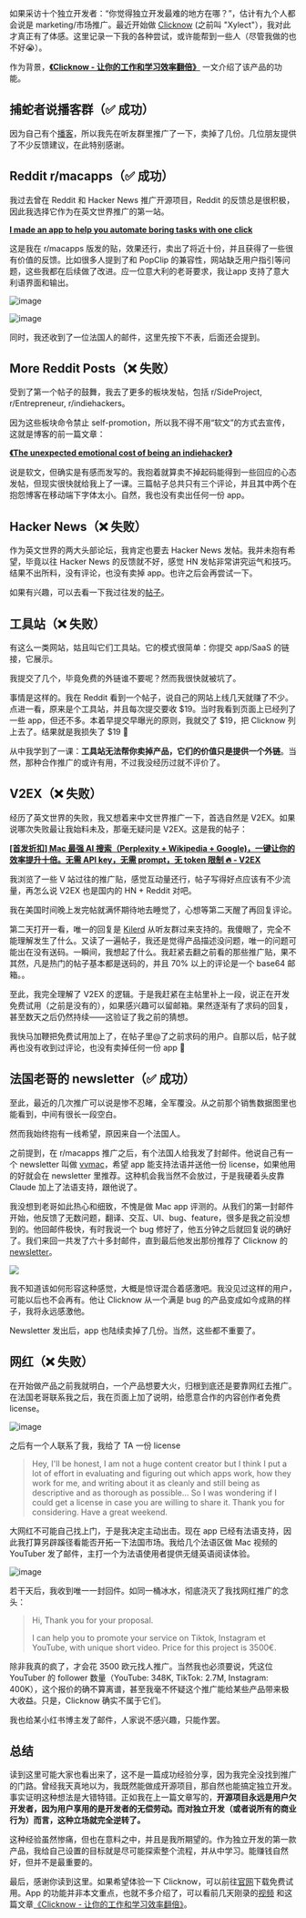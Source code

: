 如果采访十个独立开发者：“你觉得独立开发最难的地方在哪？”，估计有九个人都会说是 marketing/市场推广。最近开始做 [Clicknow](https://clicknow.ai) (之前叫 "Xylect"），我对此才真正有了体感。这里记录一下我的各种尝试，或许能帮到一些人（尽管我做的也不好😭）。

作为背景，**[《Clicknow - 让你的工作和学习效率翻倍》](https://clicknow.ai/blog/clicknow-intro-chinese)** 一文介绍了该产品的功能。

## 捕蛇者说播客群（✅ 成功）

因为自己有个[播客](pythonhunter.org)，所以我先在听友群里推广了一下，卖掉了几份。几位朋友提供了不少反馈建议，在此特别感谢。

## Reddit r/macapps（✅ 成功）

我过去曾在 Reddit 和 Hacker News 推广开源项目，Reddit 的反馈总是很积极，因此我选择它作为在英文世界推广的第一站。

**[I made an app to help you automate boring tasks with one click](https://www.reddit.com/r/macapps/comments/1e8oxjn/i_made_an_app_to_help_you_automate_boring_tasks/?sort=old)**

这是我在 r/macapps 版发的贴，效果还行，卖出了将近十份，并且获得了一些很有价值的反馈。比如很多人提到了和 PopClip 的兼容性，网站缺乏用户指引等问题，这些我都在后续做了改进。应一位意大利的老哥要求，我让app 支持了意大利语界面和输出。

![image](https://github.com/user-attachments/assets/14fd73fb-5875-4528-857d-8fda72eb4a17)

![image](https://github.com/user-attachments/assets/b43343f1-7e30-47fd-ac88-6c006dff6063)

同时，我还收到了一位法国人的邮件，这里先按下不表，后面还会提到。

## More Reddit Posts（❌ 失败）

受到了第一个帖子的鼓舞，我去了更多的板块发帖，包括 r/SideProject, r/Entrepreneur, r/indiehackers。

因为这些板块命令禁止 self-promotion，所以我不得不用“软文”的方式去宣传，这就是博客的前一篇文章：

**[《The unexpected emotional cost of being an indiehacker》](https://laike9m.com/blog/the-unexpected-emotional-cost-of-being-an-indiehacker,158/)**

说是软文，但确实是有感而发写的。我抱着就算卖不掉起码能得到一些回应的心态发帖，但现实很快就给我上了一课。三篇帖子总共只有三个评论，并且其中两个在抱怨博客在移动端下字体太小。自然，我也没有卖出任何一份 app。

## Hacker News（❌ 失败）

作为英文世界的两大头部论坛，我肯定也要去 Hacker News 发帖。我并未抱有希望，毕竟以往 Hacker News 的反馈就不好，感觉 HN 发帖非常讲究运气和技巧。结果不出所料，没有评论，也没有卖掉 app。也许之后会再尝试一下。

如果有兴趣，可以去看一下我过往发的[帖子](https://news.ycombinator.com/submitted?id=laike9m)。

## 工具站（❌ 失败）

有这么一类网站，姑且叫它们工具站。它的模式很简单：你提交 app/SaaS 的链接，它展示。

我提交了几个，毕竟免费的外链谁不要呢？然而我很快就被坑了。

事情是这样的。我在 Reddit 看到一个帖子，说自己的网站上线几天就赚了不少。点进一看，原来是个工具站，并且每次提交要收 $19。当时我看到页面上已经列了一些 app，但还不多。本着早提交早曝光的原则，我就交了 $19，把 Clicknow 列上去了。结果就是我损失了 $19 🥲

从中我学到了一课：**工具站无法帮你卖掉产品，它们的价值只是提供一个外链**。当然，那种合作推广的或许有用，不过我没经历过就不评价了。

## V2EX（❌ 失败）

经历了英文世界的失败，我又想着来中文世界推广一下，首选自然是 V2EX。如果说哪次失败最让我始料未及，那毫无疑问是 V2EX。这是我的帖子：

**[[首发折扣] Mac 最强 AI 搜索（Perplexity + Wikipedia + Google)，一键让你的效率提升十倍。无需 API key，无需 prompt，无 token 限制 🔥 - V2EX](https://www.v2ex.com/t/1064930?p=1#reply36)**

我浏览了一些 V 站过往的推广贴，感觉互动量还行，帖子写得好点应该有不少流量，再怎么说 V2EX 也是国内的 HN + Reddit 对吧。

我在美国时间晚上发完帖就满怀期待地去睡觉了，心想等第二天醒了再回复评论。

第二天打开一看，唯一的回复是 [Kilerd](https://www.v2ex.com/member/Kilerd) 从听友群过来支持的。我傻眼了，完全不能理解发生了什么。又读了一遍帖子，我还是觉得产品描述没问题，唯一的问题可能出在没有送码。一瞬间，我想起了什么。我赶紧去翻之前看的那些推广贴，果不其然，凡是热门的帖子基本都是送码的，并且 70% 以上的评论是一个 base64 邮箱。。

至此，我完全理解了 V2EX 的逻辑。于是我赶紧在主帖里补上一段，说正在开发免费试用（之前是没有的），如果感兴趣可以留邮箱。果然逐渐有了求码的回复，甚至数天之后仍然持续——这验证了我之前的猜想。

我快马加鞭把免费试用加上了，在帖子里@了之前求码的用户。自那以后，帖子就再也没有收到过评论，也没有卖掉任何一份 app 🫠

## 法国老哥的 newsletter（✅ 成功）

至此，最近的几次推广可以说是惨不忍睹，全军覆没。从之前那个销售数据图里也能看到，中间有很长一段空白。

然而我始终抱有一线希望，原因来自一个法国人。

之前提到，在 r/macapps 推广之后，有个法国人给我发了封邮件。他说自己有一个 newsletter 叫做 [vvmac](https://www.vvmac.com/)，希望 app 能支持法语并送他一份 license，如果他用的好就会在 newsletter 里推荐。这种机会我当然不会放过，于是我硬着头皮靠 Claude 加上了法语支持，跟他说了。

我没想到老哥如此热心和细致，不愧是做 Mac app 评测的。从我们的第一封邮件开始，他反馈了无数问题，翻译、交互、UI、bug、feature，很多是我之前没想到的。他回邮件极快，有时我说一个 bug 修好了，他五分钟之后就回复说的确好了。我们来回一共发了六十多封邮件，直到最后他发出那份推荐了 Clicknow 的 [newsletter](https://www.vvmac.com/pages/LL_COUV/COUV_164.jpg)。

![](https://github.com/user-attachments/assets/a9b7e98e-67db-472a-b3c0-8909b927e1d7)

我不知道该如何形容这种感觉，大概是惊讶混合着感激吧。我没见过这样的用户，可能以后也不会再有。他让 Clicknow 从一个满是 bug 的产品变成如今成熟的样子，我将永远感激他。

Newsletter 发出后，app 也陆续卖掉了几份。当然，这些都不重要了。

## 网红（❌ 失败）

在开始做产品之前我就明白，一个产品想要大火，归根到底还是要靠网红去推广。在法国老哥联系我之后，我在页面上加了说明，给愿意合作的内容创作者免费 license。

![image](https://github.com/user-attachments/assets/e3e0afc5-a876-45b4-a689-e0be8f98138f)

之后有一个人联系了我，我给了 TA 一份 license

> Hey, I'll be honest, I am not a huge content creator but I think I put a lot of effort in evaluating and figuring out which apps work, how they work for me, and writing about it as cleanly and still being as descriptive and as thorough as possible... So I was wondering if I could get a license in case you are willing to share it. Thank you for considering. Have a great weekend.

大网红不可能自己找上门，于是我决定主动出击。现在 app 已经有法语支持，因此我打算另辟蹊径看能否开拓一下法国市场。我给几个法语区做 Mac 视频的 YouTuber 发了邮件，主打一个为法语使用者提供无缝英语阅读体验。

![image](https://github.com/user-attachments/assets/1840567f-f9b5-46de-9dc7-6aba8825717e)

若干天后，我收到唯一一封回件。如同一桶冰水，彻底浇灭了我找网红推广的念头：

> Hi, 
> Thank you for your proposal. 
>
> I can help you to promote your service on Tiktok, Instagram et YouTube, with unique short video.
> Price for this project is 3500€.

除非我真的疯了，才会花 3500 欧元找人推广。当然我也必须要说，凭这位 YouTuber 的 follower 数量（YouTube: 348K, TikTok: 2.7M, Instagram: 400K），这个报价的确不算离谱，甚至我毫不怀疑这个推广能给某些产品带来极大收益。只是，Clicknow 确实不属于它们。

我也给某小红书博主发了邮件，人家说不感兴趣，只能作罢。

## 总结

读到这里可能大家也看出来了，这不是一篇成功经验分享，因为我完全没找到推广的门路。曾经我天真地以为，我既然能做成开源项目，那自然也能搞定独立开发。事实证明这种想法是大错特错。正如我在上一篇文章写的，**开源项目永远是用户欠开发者，因为用户享用的是开发者的无偿劳动。而对独立开发（或者说所有的商业行为）而言，这种立场就完全逆转了。**

这种经验虽然惨痛，但也在意料之中，并且是我所期望的。作为独立开发的第一款产品，我给自己设置的目标就是尽可能探索整个流程，并从中学习。能赚钱自然好，但并不是最重要的。

最后，感谢你读到这里。如果希望体验一下 Clicknow，可以前往[官网](https://clicknow.ai)下载免费试用。App 的功能并非本文重点，也就不多介绍了，可以看前几天刚录的[视频](https://www.youtube.com/watch?v=1z1gpg2FW-Ihttps://www.youtube.com/watch?v=1z1gpg2FW-I) 和这篇文章[《Clicknow - 让你的工作和学习效率翻倍》](https://clicknow.ai/blog/clicknow-intro-chinese)。